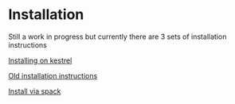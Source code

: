 # Installation

Still a work in progress but currently there are 3 sets of installation instructions

[Installing on kestrel](install_on_kestrel)

[Old installation instructions](install_old)

[Install via spack](install_spack)